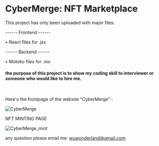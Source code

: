 # CyberMerge: NFT Marketplace 



This project has only been uploaded with major files:

  ------ Frontend ------

• React files for .jsx

  ------ Backend ------

• Motoko files for .mo

<h4>the purpose of this project is to show my coding skill to interviewer or someone who would like to hire me.</h4> <br> 



Here's the frontpage of the website "CyberMerge" :

![CyberMerge](https://user-images.githubusercontent.com/106410053/207403966-b97eea53-8506-4504-98d6-1701faef8c82.png)


NFT MINTING PAGE

![CyberMerge_mint](https://user-images.githubusercontent.com/106410053/207407785-4bffbba0-0253-430e-95c8-7869d6b6250b.png)



any question please email me:  wuwonderland@gmail.com
